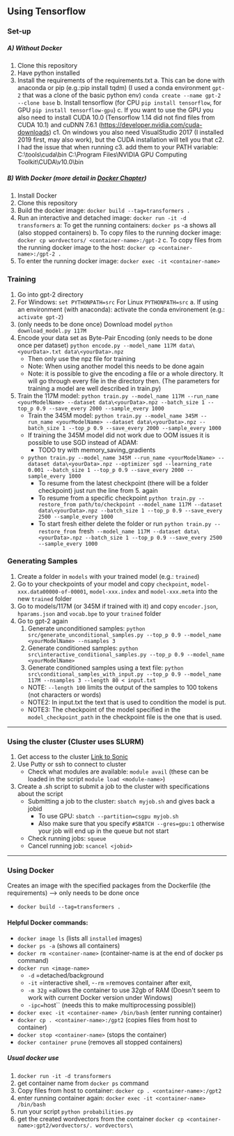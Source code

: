 ## Using Tensorflow
### Set-up ###
##### A) Without Docker
1. Clone this repository
2. Have python installed
3. Install the requirements of the requirements.txt
	a. This can be done with anaconda or pip (e.g.:pip install tqdm) (I used a conda environment `gpt-2` that was a clone of the basic python env) `conda create --name gpt-2 --clone base`
	b. Install tensorflow (for CPU `pip install tensorflow`, for GPU `pip install tensorflow-gpu`)
	c. If you want to use the GPU you also need to install CUDA 10.0 (Tensorflow 1.14 did not find files from CUDA 10.1) and cuDNN 7.6.1 (https://developer.nvidia.com/cuda-downloads)
		c1. On windows you also need VisualStudio 2017 (I installed 2019 first, may also work), but the CUDA installation will tell you that
		c2. I had the issue that when running 
		c3. add them to your PATH variable:
			C:\tools\cuda\bin
			C:\Program Files\NVIDIA GPU Computing Toolkit\CUDA\v10.0\bin
##### B) With Docker (more detail in [Docker Chapter](#using-docker))
1. Install Docker
2. Clone this repository
3. Build the docker image: `docker build --tag=transformers .`
4. Run an interactive and detached image: `docker run -it -d transformers`
	a: To get the running containers: `docker ps` -a shows all (also stopped containers)
	b. To copy files to the running docker image: `docker cp wordvectors/ <container-name>:/gpt-2`
	c. To copy files from the running docker image to the host: `docker cp <container-name>:/gpt-2 .`
5. To enter the running docker image: `docker exec -it <container-name>`


### Training ###
1. Go into gpt-2 directory
2. For Windows: `set PYTHONPATH=src` For Linux `PYTHONPATH=src`
	a. If using an environment (with anaconda): activate the conda environement (e.g.: `activate gpt-2`)
3. (only needs to be done once) Download model `python download_model.py 117M` 	 
4. Encode your data set as Byte-Pair Encoding (only needs to be done once per dataset) `python encode.py --model_name 117M data\<yourData>.txt data\<yourData>.npz`
	- Then only use the npz file for training
	- Note: When using another model this needs to be done again
	- Note: it is possible to give the encoding a file or a whole directory. It will go through every file in the directory then.
(The parameters for training a model are well described in train.py)
5. Train the 117M model: `python train.py --model_name 117M --run_name <yourModelName> --dataset data\<yourData>.npz --batch_size 1 --top_p 0.9 --save_every 2000 --sample_every 1000`
   - Train the 345M model: `python train.py --model_name 345M --run_name <yourModelName> --dataset data\<yourData>.npz --batch_size 1 --top_p 0.9 --save_every 2000 --sample_every 1000`
   - If training the 345M model did not work due to OOM issues it is possible to use SGD instead of ADAM:
	 - TODO try with memory_saving_gradients
   - `python train.py --model_name 345M --run_name <yourModelName> --dataset data\<yourData>.npz --optimizer sgd --learning_rate 0.001 --batch_size 1 --top_p 0.9 --save_every 2000 --sample_every 1000`
	 - To resume from the latest checkpoint (there will be a folder checkpoint) just run the line from 5. again
	 - To resume from a specific checkpoint `python train.py --restore_from path/to/checkpoint --model_name 117M --dataset data\<yourData>.npz --batch_size 1 --top_p 0.9 --save_every 2500 --sample_every 1000`
	 - To start fresh either delete the folder or run `python train.py --restore_from `fresh` --model_name 117M --dataset data\<yourData>.npz --batch_size 1 --top_p 0.9 --save_every 2500 --sample_every 1000`

### Generating Samples ###
1. Create a folder in `models` with your trained model (e.g.: `trained`)
2. Go to your checkpoints of your model and copy `checkpoint`, `model-xxx.data00000-of-00001`, `model-xxx.index` and `model-xxx.meta` into the new `trained` folder
3. Go to models/117M (or 345M if trained with it) and copy `encoder.json`, `hparams.json` and `vocab.bpe` to your `trained` folder
4. Go to gpt-2 again
	1. Generate unconditioned samples: `python src/generate_unconditional_samples.py --top_p 0.9 --model_name <yourModelName> --nsamples 3`
	2. Generate conditioned samples: `python src\interactive_conditional_samples.py --top_p 0.9 --model_name <yourModelName>`
	3. Generate conditioned samples using a text file: `python src\conditional_samples_with_input.py --top_p 0.9 --model_name 117M --nsamples 3 --length 80 < input.txt`
	- NOTE: `--length 100` limits the output of the samples to 100 tokens (not characters or words)
	- NOTE2: In input.txt the text that is used to condition the model is put.
	- NOTE3: The checkpoint of the model specified in the `model_checkpoint_path` in the checkpoint file is the one that is used.
	
---
### Using the cluster (Cluster uses SLURM) ###
1. Get access to the cluster [Link to Sonic](https://www.ucd.ie/itservices/ourservices/researchit/computeclusters/sonicuserguide/)
2. Use Putty or ssh to connect to cluster
	- Check what modules are available: `module avail` (these can be loaded in the script `module load <module-name>`)
3. Create a .sh script to submit a job to the cluster with specifications about the script
	- Submitting a job to the cluster: `sbatch myjob.sh` and gives back a jobid
		- To use GPU: `sbatch --partition=csgpu myjob.sh`
		- Also make sure that you specify `#SBATCH --gres=gpu:1` otherwise your job will end up in the queue but not start
	- Check running jobs: `squeue`
	- Cancel running job: `scancel <jobid>`
	
---
### Using Docker
Creates an image with the specified packages from the Dockerfile (the requirements) --> only needs to be done once
- `docker build --tag=transformers .`

#### Helpful Docker commands:
- `docker image ls` (lists all `installed` images)
- `docker ps -a` (shows all containers)
- `docker rm <container-name>` (container-name is at the end of docker ps command)
- `docker run <image-name>`
   - `-d` =detached/background
   - `-it` =interactive shell, 
   -`-rm` =removes container after exit, 
   - `-m 32g` =allows the container to use 32gb of RAM (Doesn't seem to work with current Docker version under Windows)
   - `-ipc=`host`` (needs this to make multiprocessing possible))
- `docker exec -it <container-name> /bin/bash` (enter running container)
- `docker cp . <container-name>:/gpt2` (copies files from host to container)
- `docker stop <container-name>`	(stops the container)
- `docker container prune` (removes all stopped containers)

##### Usual docker use
1. `docker run -it -d transformers`
2. get container name from `docker ps` command
3. Copy files from host to container: `docker cp . <container-name>:/gpt2`
4. enter running container again: `docker exec -it <container-name> /bin/bash`
5. run your script `python probabilities.py`
6. get the created wordvectors from the container `docker cp <container-name>:gpt2/wordvectors/. wordvectors\`
